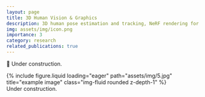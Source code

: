 ```yaml
---
layout: page
title: 3D Human Vision & Graphics
description: 3D human pose estimation and tracking, NeRF rendering for human
img: assets/img/icon.png
importance: 3
category: research
related_publications: true
---
```

🚧 Under construction.

<div class="row">
    <div class="col-sm mt-3 mt-md-0">
        {% include figure.liquid loading="eager" path="assets/img/5.jpg" title="example image" class="img-fluid rounded z-depth-1" %}
    </div>
</div>
<div class="caption">
    Under construction.
</div>
